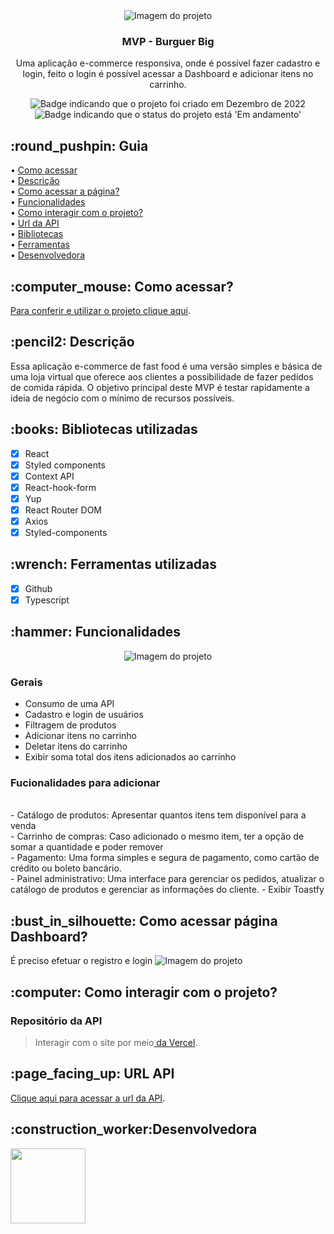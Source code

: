 <div align="center">
<img alt="Imagem do projeto" src="https://github.com/Kenzie-Academy-Brasil-Developers/react-hamburgueria-v2-carolinaolivacruz/blob/main/src/assets/dashboard-desktop.png" />
</div>

<div align="center">
<h3>
  MVP - Burguer Big
</h3>
<p>Uma aplicação e-commerce responsiva, onde é possível fazer cadastro e login, feito o login é possível acessar a Dashboard e adicionar itens no carrinho.</p>
</div>

<p align="center">
    <img alt="Badge indicando que o projeto foi criado em Dezembro de 2022" src="https://img.shields.io/badge/Data%20de%20cria%C3%A7%C3%A3o-Dezembro%2F2022-blue">
    <img alt="Badge indicando que o status do projeto está 'Em andamento'" src="https://img.shields.io/badge/Status-Em andamento-blue">
</p>

<h2 id="Como acessar"> :round_pushpin: Guia</h2>

• <a href="#Como acessar">Como acessar</a>
<br>
• <a href="#descricao">Descrição</a>
<br>
• <a href="#login">Como acessar a página?</a>
<br>
• <a href="#funcionalidades">Funcionalidades</a>
<br>
• <a href="#interacao">Como interagir com o projeto?</a>
<br>
• <a href="#doc">Url da API</a>
<br>
• <a href="#Bibliotecas">Bibliotecas</a>
<br>
• <a href="#Ferramentas">Ferramentas</a>
<br>
• <a href="#Desenvolvedores">Desenvolvedora</a>
<br>

<h2 id="Como acessar"> :computer_mouse: Como acessar?</h2>

<a href="https://project-burguer-big.vercel.app">Para conferir e utilizar o projeto clique aqui</a>.

<h2 id="descricao">:pencil2: Descrição</h2>
Essa aplicação e-commerce de fast food é uma versão simples e básica de uma loja virtual que oferece aos clientes a possibilidade de fazer pedidos de comida rápida. O objetivo principal deste MVP é testar rapidamente a ideia de negócio com o mínimo de recursos possíveis.

<h2 id="Bibliotecas">:books: Bibliotecas utilizadas</h2>

- [x] React
- [x] Styled components
- [x] Context API
- [x] React-hook-form
- [x] Yup
- [x] React Router DOM
- [x] Axios
- [x] Styled-components

<h2 id="Ferramentas">:wrench: Ferramentas utilizadas</h2>

- [x] Github
- [x] Typescript

<h2 id="funcionalidades">:hammer: Funcionalidades</h2>

<div align="center">
<img alt="Imagem do projeto" src="https://github.com/Kenzie-Academy-Brasil-Developers/react-hamburgueria-v2-carolinaolivacruz/blob/main/src/assets/cart-mobile.png" />
</div>

### Gerais
- Consumo de uma API
- Cadastro e login de usuários
- Filtragem de produtos
- Adicionar itens no carrinho
- Deletar itens do carrinho
- Exibir soma total dos itens adicionados ao carrinho

### Fucionalidades para adicionar
<br/>
- Catálogo de produtos: Apresentar quantos itens tem disponível para a venda
<br/>
- Carrinho de compras: Caso adicionado o mesmo item, ter a opção de somar a quantidade e poder remover
<br/>
- Pagamento: Uma forma simples e segura de pagamento, como cartão de crédito ou boleto bancário.
<br/>
- Painel administrativo: Uma interface para gerenciar os pedidos, atualizar o catálogo de produtos e gerenciar as informações do cliente.
- Exibir Toastfy

<h2 id="login">:bust_in_silhouette: Como acessar página Dashboard?</h2>
É preciso efetuar o registro e login

<img alt="Imagem do projeto" src="https://github.com/Kenzie-Academy-Brasil-Developers/react-hamburgueria-v2-carolinaolivacruz/blob/main/src/assets/login-page.png" />

<h2 id="interacao">:computer: Como interagir com o projeto? </h2>

### Repositório da API
 
>Interagir com o site por meio<a href="https://project-burguer-big.vercel.app"> da Vercel</a>.

<h2 id="doc">:page_facing_up: URL API </h2>
<a href="https://hamburgueria-kenzie-v2.herokuapp.com">Clique aqui para acessar a url da API</a>.

<h2 id="Desenvolvedores">:construction_worker:Desenvolvedora</h2>

<a href="https://github.com/CarolinaOlivaCruz">
  <img width="120px" src="https://avatars.githubusercontent.com/u/78989471?v=4">
</a>

